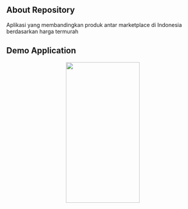 ## About Repository
Aplikasi yang membandingkan produk antar marketplace di Indonesia berdasarkan harga termurah

## Demo Application
<p align="center">
  <img src="https://i.ibb.co/PmH63sM/2020-01-07-06-34-39.gif" width="193" height="367">
</p>
